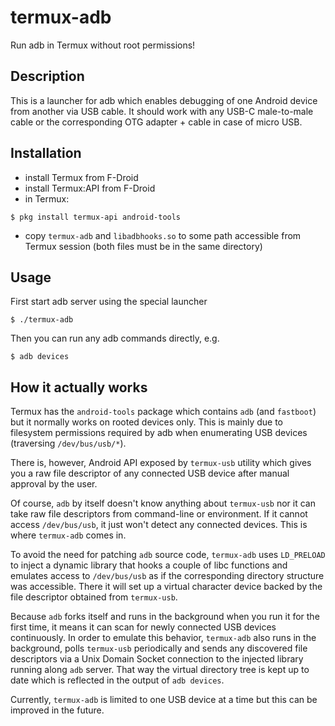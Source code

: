 # termux-adb

Run adb in Termux without root permissions!

## Description

This is a launcher for adb which enables debugging of one Android device from another via USB cable.
It should work with any USB-C male-to-male cable or the corresponding OTG adapter + cable in case of micro USB.

## Installation

- install Termux from F-Droid
- install Termux:API from F-Droid
- in Termux:
```
$ pkg install termux-api android-tools
```

- copy `termux-adb` and `libadbhooks.so` to some path accessible from Termux session
  (both files must be in the same directory)

## Usage

First start adb server using the special launcher
```
$ ./termux-adb
```

Then you can run any adb commands directly, e.g.
```
$ adb devices
```

## How it actually works

Termux has the `android-tools` package which contains `adb` (and `fastboot`) but it normally works on rooted devices only.
This is mainly due to filesystem permissions required by adb when enumerating USB devices (traversing `/dev/bus/usb/*`).

There is, however, Android API exposed by `termux-usb` utility which gives you a raw file descriptor of any connected USB device after manual approval by the user.

Of course, `adb` by itself doesn't know anything about `termux-usb` nor it can take raw file descriptors from command-line or environment.
If it cannot access `/dev/bus/usb`, it just won't detect any connected devices. This is where `termux-adb` comes in.

To avoid the need for patching `adb` source code, `termux-adb` uses `LD_PRELOAD` to inject a dynamic library that hooks a couple of libc functions and emulates access to `/dev/bus/usb` as if the corresponding directory structure was accessible. There it will set up a virtual character device backed by the file descriptor obtained from `termux-usb`.

Because `adb` forks itself and runs in the background when you run it for the first time, it means it can scan for newly connected USB devices continuously.
In order to emulate this behavior, `termux-adb` also runs in the background, polls `termux-usb` periodically and sends any discovered file descriptors via a Unix Domain Socket connection to the injected library running along `adb` server. That way the virtual directory tree is kept up to date which is reflected in the output of `adb devices`.

Currently, `termux-adb` is limited to one USB device at a time but this can be improved in the future.
